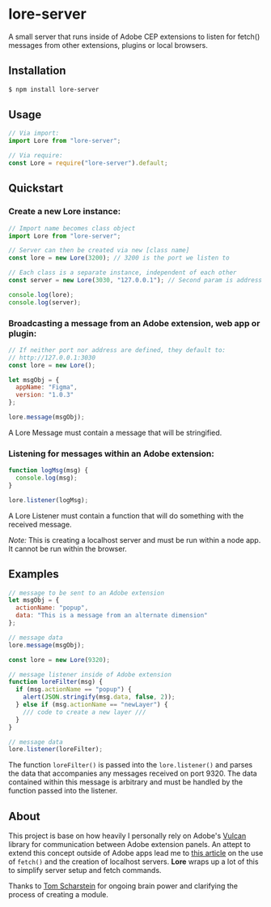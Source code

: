 # lore-server

A small server that runs inside of Adobe CEP extensions to listen for fetch() messages from other extensions, plugins or local browsers.

## Installation

```bash
$ npm install lore-server
```

## Usage

```js
// Via import:
import Lore from "lore-server";

// Via require:
const Lore = require("lore-server").default;
```

## Quickstart

### Create a new Lore instance:

```js
// Import name becomes class object
import Lore from "lore-server";

// Server can then be created via new [class name]
const lore = new Lore(3200); // 3200 is the port we listen to

// Each class is a separate instance, independent of each other
const server = new Lore(3030, "127.0.0.1"); // Second param is address

console.log(lore);
console.log(server);
```

### Broadcasting a message from an Adobe extension, web app or plugin:

```js
// If neither port nor address are defined, they default to:
// http://127.0.0.1:3030
const lore = new Lore();

let msgObj = {
  appName: "Figma",
  version: "1.0.3"
};

lore.message(msgObj);
```

A Lore Message must contain a message that will be stringified.

### Listening for messages within an Adobe extension:

```js
function logMsg(msg) {
  console.log(msg);
}

lore.listener(logMsg);
```

A Lore Listener must contain a function that will do something with the received message.

_Note:_ This is creating a localhost server and must be run within a node app. It cannot be run within the browser.

## Examples

```js
// message to be sent to an Adobe extension
let msgObj = {
  actionName: "popup",
  data: "This is a message from an alternate dimension"
};

// message data
lore.message(msgObj);
```

```js
const lore = new Lore(9320);

// message listener inside of Adobe extension
function loreFilter(msg) {
  if (msg.actionName == "popup") {
    alert(JSON.stringify(msg.data, false, 2));
  } else if (msg.actionName == "newLayer") {
    /// code to create a new layer ///
  }
}

// message data
lore.listener(loreFilter);
```

The function `loreFilter()` is passed into the `lore.listener()` and parses the data that accompanies any messages received on port 9320. The data contained within this message is arbitrary and must be handled by the function passed into the listener.

## About

This project is base on how heavily I personally rely on Adobe's [Vulcan](https://github.com/Adobe-CEP/CEP-Resources/blob/master/CEP_9.x/Vulcan.js) library for communication between Adobe extension panels. An attept to extend this concept outside of Adobe apps lead me to [this article](https://developers.google.com/web/ilt/pwa/lab-fetch-api) on the use of `fetch()` and the creation of localhost servers. **Lore** wraps up a lot of this to simplify server setup and fetch commands.

Thanks to [Tom Scharstein](https://github.com/Inventsable) for ongoing brain power and clarifying the process of creating a module.
